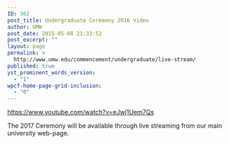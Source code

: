 ```yaml
---
ID: 362
post_title: Undergraduate Ceremony 2016 Video
author: UMW
post_date: 2015-05-08 21:33:52
post_excerpt: ""
layout: page
permalink: >
  http://www.umw.edu/commencement/undergraduate/live-stream/
published: true
yst_prominent_words_version:
  - "1"
wpcf-home-page-grid-inclusion:
  - "0"
---
```

https://www.youtube.com/watch?v=eJwj1Uem7Qs

The 2017 Ceremony will be available through live streaming from our main university web-page.